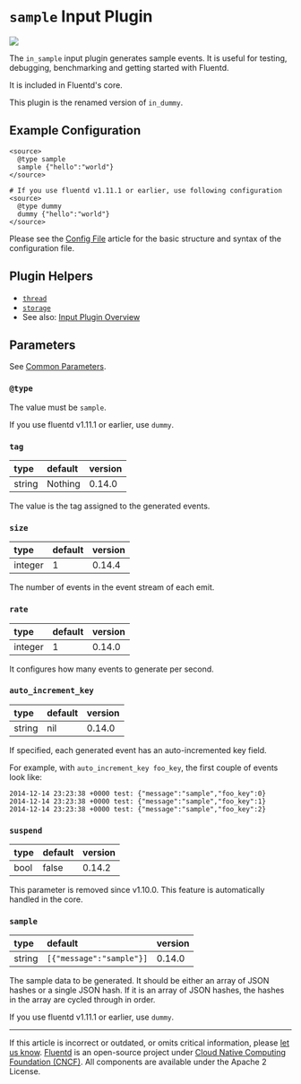 # `sample` Input Plugin

![](/images/plugins/input/dummy.png)

The `in_sample` input plugin generates sample events. It is useful for
testing, debugging, benchmarking and getting started with Fluentd.

It is included in Fluentd's core.

This plugin is the renamed version of `in_dummy`.

## Example Configuration

```
<source>
  @type sample
  sample {"hello":"world"}
</source>

# If you use fluentd v1.11.1 or earlier, use following configuration
<source>
  @type dummy
  dummy {"hello":"world"}
</source>
```

Please see the [Config File](/configuration/config-file.md) article for the basic
structure and syntax of the configuration file.


## Plugin Helpers

-   [`thread`](/developer/api-plugin-helper-thread.md)
-   [`storage`](/developer/api-plugin-helper-storage.md)
-   See also: [Input Plugin Overview](/plugins/input/README.md)


## Parameters

See [Common Parameters](/configuration/plugin-common-parameters.md).

### `@type`

The value must be `sample`.

If you use fluentd v1.11.1 or earlier, use `dummy`.

### `tag`

| type   | default | version |
|:-------|:--------|:--------|
| string | Nothing | 0.14.0  |

The value is the tag assigned to the generated events.


### `size`

| type    | default | version |
|:--------|:--------|:--------|
| integer | 1       | 0.14.4  |

The number of events in the event stream of each emit.


### `rate`

| type    | default | version |
|:--------|:--------|:--------|
| integer | 1       | 0.14.0  |

It configures how many events to generate per second.


### `auto_increment_key`

| type   | default | version |
|:-------|:--------|:--------|
| string | nil     | 0.14.0  |

If specified, each generated event has an auto-incremented key field.

For example, with `auto_increment_key foo_key`, the first couple of
events look like:

```
2014-12-14 23:23:38 +0000 test: {"message":"sample","foo_key":0}
2014-12-14 23:23:38 +0000 test: {"message":"sample","foo_key":1}
2014-12-14 23:23:38 +0000 test: {"message":"sample","foo_key":2}
```


### `suspend`

| type | default | version |
|:-----|:--------|:--------|
| bool | false   | 0.14.2  |

This parameter is removed since v1.10.0. This feature is automatically handled in the core.


### `sample`

| type   | default                  | version |
|:-------|:-------------------------|:--------|
| string | `[{"message":"sample"}]` | 0.14.0  |

The sample data to be generated. It should be either an array of JSON
hashes or a single JSON hash. If it is an array of JSON hashes, the
hashes in the array are cycled through in order.

If you use fluentd v1.11.1 or earlier, use `dummy`.

------------------------------------------------------------------------

If this article is incorrect or outdated, or omits critical information, please
[let us know](https://github.com/fluent/fluentd-docs-gitbook/issues?state=open).
[Fluentd](http://www.fluentd.org/) is an open-source project under [Cloud Native
Computing Foundation (CNCF)](https://cncf.io/). All components are available
under the Apache 2 License.
